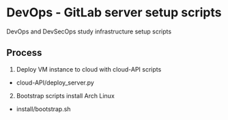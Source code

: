 # DevOps - GitLab server setup scripts
DevOps and DevSecOps study infrastructure setup scripts

## Process
1. Deploy VM instance to cloud with cloud-API scripts
- cloud-API/deploy_server.py

2. Bootstrap scripts install Arch Linux
- install/bootstrap.sh